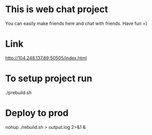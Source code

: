 # This is web chat project
You can easily make friends here and chat with friends.
Have fun =)

# Link
http://104.248.137.89:50505/index.html

# To setup project run
./prebuild.sh

# Deploy to prod
nohup ./rebuild.sh > output.log 2>&1 &
